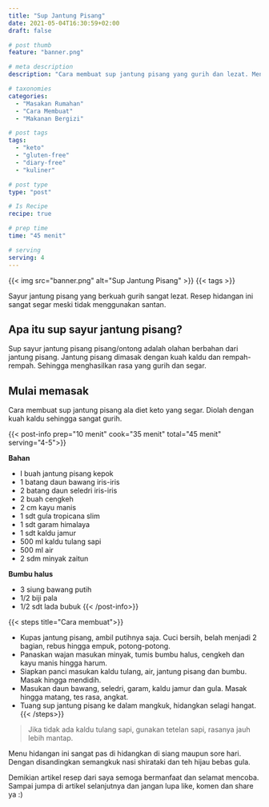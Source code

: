 ```yaml
---
title: "Sup Jantung Pisang"
date: 2021-05-04T16:30:59+02:00
draft: false

# post thumb
feature: "banner.png"

# meta description
description: "Cara membuat sup jantung pisang yang gurih dan lezat. Menu hidangan yang ramah untuk diet keto."

# taxonomies
categories:
  - "Masakan Rumahan"
  - "Cara Membuat"
  - "Makanan Bergizi"

# post tags
tags:
  - "keto"
  - "gluten-free"
  - "diary-free"
  - "kuliner"

# post type
type: "post"

# Is Recipe
recipe: true

# prep time
time: "45 menit"

# serving
serving: 4
---
```


{{< img src="banner.png" alt="Sup Jantung Pisang" >}}
{{< tags >}}

Sayur jantung pisang yang berkuah gurih sangat lezat. Resep hidangan ini sangat segar meski tidak menggunakan santan.

## Apa itu sup sayur jantung pisang?

Sup sayur jantung pisang pisang/ontong adalah olahan berbahan dari jantung pisang. Jantung pisang dimasak dengan kuah kaldu dan rempah-rempah. Sehingga menghasilkan rasa yang gurih dan segar.

## Mulai memasak

Cara membuat sup jantung pisang ala diet keto yang segar. Diolah dengan kuah kaldu sehingga sangat gurih.

{{< post-info prep="10 menit" cook="35 menit" total="45 menit" serving="4-5">}}

__Bahan__

-   I buah jantung pisang kepok
-   1 batang daun bawang iris-iris
-   2 batang daun seledri iris-iris
-   2 buah cengkeh
-   2 cm kayu manis
-   1 sdt gula tropicana slim
-   1 sdt garam himalaya
-   1 sdt kaldu jamur
-   500 ml kaldu tulang sapi
-   500 ml air
-   2 sdm minyak zaitun

__Bumbu halus__

-   3 siung bawang putih
-   1/2 biji pala
-   1/2 sdt lada bubuk
{{< /post-info>}}

{{< steps title="Cara membuat">}}
-   Kupas jantung pisang, ambil putihnya saja. Cuci bersih, belah menjadi 2 bagian, rebus hingga empuk, potong-potong.
-   Panaskan wajan masukan minyak, tumis bumbu halus, cengkeh dan kayu manis hingga harum.
-  Siapkan panci masukan kaldu tulang, air, jantung pisang dan bumbu. Masak hingga mendidih.
-  Masukan daun bawang, seledri, garam, kaldu jamur dan gula. Masak hingga matang, tes rasa, angkat.
-   Tuang sup jantung pisang ke dalam mangkuk, hidangkan selagi hangat.
{{< /steps>}}

 > Jika tidak ada kaldu tulang sapi, gunakan tetelan sapi, rasanya jauh lebih mantap.

Menu hidangan ini sangat pas di hidangkan di siang maupun sore hari. Dengan disandingkan semangkuk nasi shirataki dan teh hijau bebas gula.

Demikian artikel resep dari saya semoga bermanfaat dan selamat mencoba. Sampai jumpa di artikel selanjutnya dan jangan lupa like, komen dan share ya :)